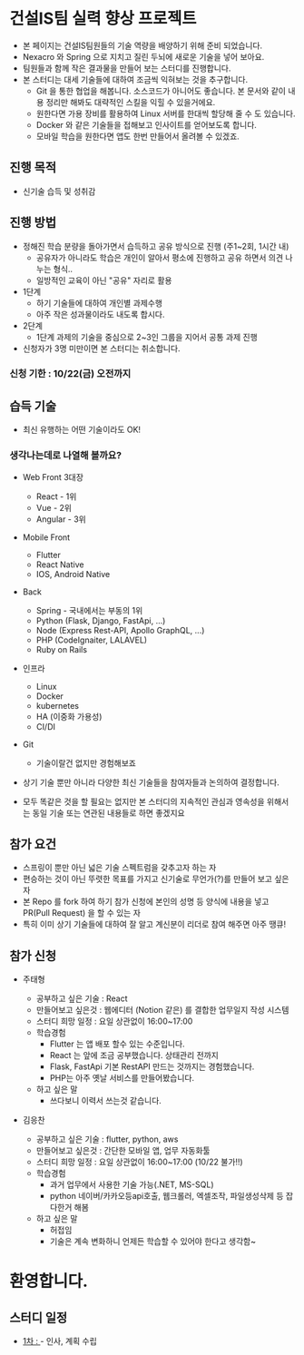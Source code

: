 # 건설IS팀 실력 향상 프로젝트

* 본 페이지는 건설IS팀원들의 기술 역량을 배양하기 위해 준비 되었습니다.
* Nexacro 와 Spring 으로 지치고 질린 두뇌에 새로운 기술을 넣어 보아요.
* 팀원들과 함께 작은 결과물을 만들어 보는 스터디를 진행합니다.
* 본 스터디는 대세 기술들에 대하여 조금씩 익혀보는 것을 추구합니다.
  * Git 을 통한 협업을 해봅니다. 소스코드가 아니어도 좋습니다. 본 문서와 같이 내용 정리만 해봐도 대략적인 스킬을 익힐 수 있을거에요.
  * 원한다면 가용 장비를 활용하여 Linux 서버를 한대씩 할당해 줄 수 도 있습니다.
  * Docker 와 같은 기술들을 접해보고 인사이트를 얻어보도록 합니다.
  * 모바일 학습을 원한다면 앱도 한번 만들어서 올려볼 수 있겠죠.

## 진행 목적
* 신기술 습득 및 성취감

## 진행 방법
* 정해진 학습 분량을 돌아가면서 습득하고 공유 방식으로 진행 (주1~2회, 1시간 내)
  * 공유자가 아니라도 학습은 개인이 알아서 평소에 진행하고 공유 하면서 의견 나누는 형식.. 
  * 일방적인 교육이 아닌 "공유" 자리로 활용
* 1단계
  * 하기 기술들에 대하여 개인별 과제수행
  * 아주 작은 성과물이라도 내도록 합시다.
* 2단계
  * 1단계 과제의 기술을 중심으로 2~3인 그룹을 지어서 공통 과제 진행
* 신청자가 3명 미만이면 본 스터디는 취소합니다.

### 신청 기한 : 10/22(금) 오전까지

## 습득 기술
* 최신 유행하는 어떤 기술이라도 OK!

### 생각나는데로 나열해 볼까요?
* Web Front 3대장
  * React - 1위
  * Vue - 2위
  * Angular - 3위
* Mobile Front
  * Flutter
  * React Native
  * IOS, Android Native
* Back
  * Spring - 국내에서는 부동의 1위
  * Python (Flask, Django, FastApi, ...)
  * Node (Express Rest-API, Apollo GraphQL, ...)
  * PHP (CodeIgnaiter, LALAVEL)
  * Ruby on Rails
* 인프라
  * Linux
  * Docker
  * kubernetes
  * HA (이중화 가용성)
  * CI/DI
* Git
  * 기술이랄건 없지만 경험해보죠

* 상기 기술 뿐만 아니라 다양한 최신 기술들을 참여자들과 논의하여 결정합니다.
* 모두 똑같은 것을 할 필요는 없지만 본 스터디의 지속적인 관심과 영속성을 위해서는 동일 기술 또는 연관된 내용들로 하면 좋겠지요

## 참가 요건
* 스프링이 뿐만 아닌 넓은 기술 스펙트럼을 갖추고자 하는 자
* 편승하는 것이 아닌 뚜렷한 목표를 가지고 신기술로 무언가(?)를 만들어 보고 싶은 자
* 본 Repo 를 fork 하여 하기 참가 신청에 본인의 성명 등 양식에 내용을 넣고 PR(Pull Request) 을 할 수 있는 자
* 특히 이미 상기 기술들에 대하여 잘 알고 계신분이 리더로 참여 해주면 아주 땡큐!

## 참가 신청
* 주태형
  * 공부하고 싶은 기술 : React
  * 만들어보고 싶은것 : 웹에디터 (Notion 같은) 를 결합한 업무일지 작성 시스템
  * 스터디 희망 일정 : 요일 상관없이 16:00~17:00
  * 학습경험
    * Flutter 는 앱 배포 할수 있는 수준입니다.
    * React 는 앞에 조금 공부했습니다. 상태관리 전까지
    * Flask, FastApi 기본 RestAPI 만드는 것까지는 경험했습니다.
    * PHP는 아주 옛날 서비스를 만들어봤습니다.
  * 하고 싶은 말
    * 쓰다보니 이력서 쓰는것 같습니다.

* 김응찬
  * 공부하고 싶은 기술 : flutter, python, aws
  * 만들어보고 싶은것 : 간단한 모바일 앱, 업무 자동화툴
  * 스터디 희망 일정 : 요일 상관없이 16:00~17:00 (10/22 불가!!)
  * 학습경험
    * 과거 업무에서 사용한 기술 가능(.NET, MS-SQL)
    * python 네이버/카카오등api호출, 웹크롤러, 엑셀조작, 파일생성삭제 등 잡다한거 해봄
  * 하고 싶은 말
    * 허접임
    * 기술은 계속 변화하니 언제든 학습할 수 있어야 한다고 생각함~ 

# 환영합니다.

## 스터디 일정
* [1차 : ](./moim/1.md) - 인사, 계획 수립
